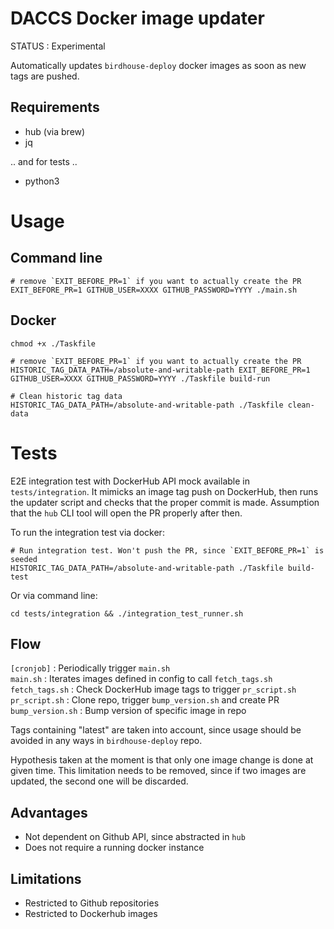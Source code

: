 # DACCS Docker image updater


STATUS : Experimental

Automatically updates `birdhouse-deploy` docker images as soon as new tags are pushed.

## Requirements

- hub (via brew)
- jq

.. and for tests ..

- python3


# Usage

## Command line

```
# remove `EXIT_BEFORE_PR=1` if you want to actually create the PR
EXIT_BEFORE_PR=1 GITHUB_USER=XXXX GITHUB_PASSWORD=YYYY ./main.sh
```

## Docker

```
chmod +x ./Taskfile

# remove `EXIT_BEFORE_PR=1` if you want to actually create the PR
HISTORIC_TAG_DATA_PATH=/absolute-and-writable-path EXIT_BEFORE_PR=1 GITHUB_USER=XXXX GITHUB_PASSWORD=YYYY ./Taskfile build-run

# Clean historic tag data
HISTORIC_TAG_DATA_PATH=/absolute-and-writable-path ./Taskfile clean-data
```


# Tests

E2E integration test with DockerHub API mock available in `tests/integration`.
It mimicks an image tag push on DockerHub, then runs the updater script and checks that the proper commit is made.
Assumption that the `hub` CLI tool will open the PR properly after then.

To run the integration test via docker:

```
# Run integration test. Won't push the PR, since `EXIT_BEFORE_PR=1` is seeded
HISTORIC_TAG_DATA_PATH=/absolute-and-writable-path ./Taskfile build-test
```

Or via command line:

```
cd tests/integration && ./integration_test_runner.sh
```



## Flow


`[cronjob]` : Periodically trigger `main.sh`
<br>
`main.sh` : Iterates images defined in config to call `fetch_tags.sh`
<br>
`fetch_tags.sh` : Check DockerHub image tags to trigger `pr_script.sh`
<br>
`pr_script.sh` : Clone repo, trigger `bump_version.sh` and create PR
<br>
`bump_version.sh` : Bump version of specific image in repo

Tags containing "latest" are taken into account, since usage should be avoided in any ways in `birdhouse-deploy` repo.

Hypothesis taken at the moment is that only one image change is done at given time. This limitation needs to be removed, since if two images are updated, the second one will be discarded.


## Advantages

- Not dependent on Github API, since abstracted in `hub`
- Does not require a running docker instance


## Limitations

- Restricted to Github repositories
- Restricted to Dockerhub images



